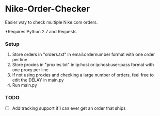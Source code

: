 # Nike-Order-Checker

Easier way to check multiple Nike.com orders.

*Requires Python 2.7 and Requests

### Setup

1. Store orders in "orders.txt" in email:ordernumber format with one order per line
2. Store proxies in "proxies.txt" in ip:host or ip:host:user:pass format with one proxy per line
3. If not using proxies and checking a large number of orders, feel free to edit the DELAY in main.py
4. Run main.py

### TODO

- [ ] Add tracking support if I can ever get an order that ships